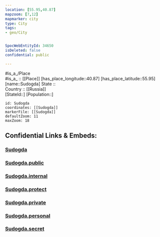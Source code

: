 ```yaml
---
location: [55.95,40.87] 
mapzoom: [7,12] 
mapmarker: city 
type: City
tags:
- geo/City


SpocWebEntityId: 34650
isDeleted: false
confidential: public

---
```

#is_a_/Place  
#is_a_ :: [[Place]] 
[has_place_longitude::40.87] 
[has_place_latitude::55.95] 
[name::Sudogda] 
State ::  
Country :: [[Russia]]  
[StateId::] 
[Population::] 



```leaflet
id: Sudogda
coordinates: [[Sudogda]] 
markerFile: [[Sudogda]] 
defaultZoom: 11 
maxZoom: 18
```


## Confidential Links & Embeds: 

### [Sudogda](/_Standards/Earth/Continent/Europe/Europe~East/Russia/Russia~Central/Vladimir_Oblast/City/Sudogda.md) 

### [Sudogda.public](/_public/Earth/Continent/Europe/Europe~East/Russia/Russia~Central/Vladimir_Oblast/City/Sudogda.public.md) 

### [Sudogda.internal](/_internal/Earth/Continent/Europe/Europe~East/Russia/Russia~Central/Vladimir_Oblast/City/Sudogda.internal.md) 

### [Sudogda.protect](/_protect/Earth/Continent/Europe/Europe~East/Russia/Russia~Central/Vladimir_Oblast/City/Sudogda.protect.md) 

### [Sudogda.private](/_private/Earth/Continent/Europe/Europe~East/Russia/Russia~Central/Vladimir_Oblast/City/Sudogda.private.md) 

### [Sudogda.personal](/_personal/Earth/Continent/Europe/Europe~East/Russia/Russia~Central/Vladimir_Oblast/City/Sudogda.personal.md) 

### [Sudogda.secret](/_secret/Earth/Continent/Europe/Europe~East/Russia/Russia~Central/Vladimir_Oblast/City/Sudogda.secret.md)

